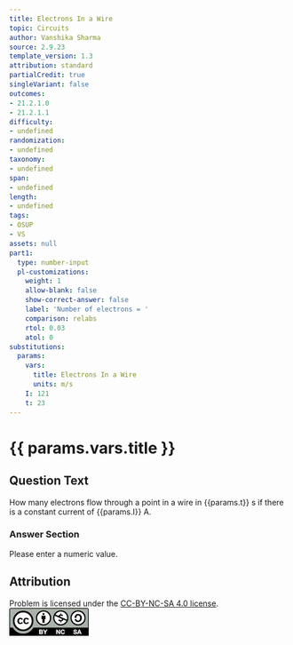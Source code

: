 ```yaml
---
title: Electrons In a Wire
topic: Circuits
author: Vanshika Sharma
source: 2.9.23
template_version: 1.3
attribution: standard
partialCredit: true
singleVariant: false
outcomes:
- 21.2.1.0
- 21.2.1.1
difficulty:
- undefined
randomization:
- undefined
taxonomy:
- undefined
span:
- undefined
length:
- undefined
tags:
- OSUP
- VS
assets: null
part1:
  type: number-input
  pl-customizations:
    weight: 1
    allow-blank: false
    show-correct-answer: false
    label: 'Number of electrons = '
    comparison: relabs
    rtol: 0.03
    atol: 0
substitutions:
  params:
    vars:
      title: Electrons In a Wire
      units: m/s
    I: 121
    t: 23
---
```

# {{ params.vars.title }}

## Question Text

How many electrons flow through a point in a wire in {{params.t}} s if there is a constant current of {{params.I}} $\textrm{A}$.

### Answer Section

Please enter a numeric value.

## Attribution

Problem is licensed under the [CC-BY-NC-SA 4.0 license](https://creativecommons.org/licenses/by-nc-sa/4.0/).<br> ![The Creative Commons 4.0 license requiring attribution-BY, non-commercial-NC, and share-alike-SA license.](https://raw.githubusercontent.com/firasm/bits/master/by-nc-sa.png)